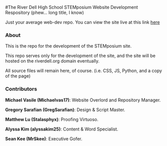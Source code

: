#The River Dell High School STEMposium Website Development Respository (phew... long title, I know)

Just your average web-dev repo.
You can view the site live at this link [here](https://rdhs-stemposium.github.io/site/)

### About
This is the repo for the development of the STEMposium site.

This repo serves only for the development of the site, and the site will be hosted on the riverdell.org domain eventually.

All source files will remain here, of course. (i.e. CSS, JS, Python, and a copy of the page)


### Contributors

<b>Michael Vasile (Michaelvas17)</b>: Website Overlord and Repository Manager.

<b>Gregory Sarafian (GregSarafian)</b>: Design & Script Master.

<b>Matthew Lu (Stalasphyx)</b>: Proofing Virtuoso.

<b>Alyssa Kim (alyssakim25)</b>: Content & Word Specialist.

<b>Sean Kee (MrSkee)</b>: Executive Gofer.
